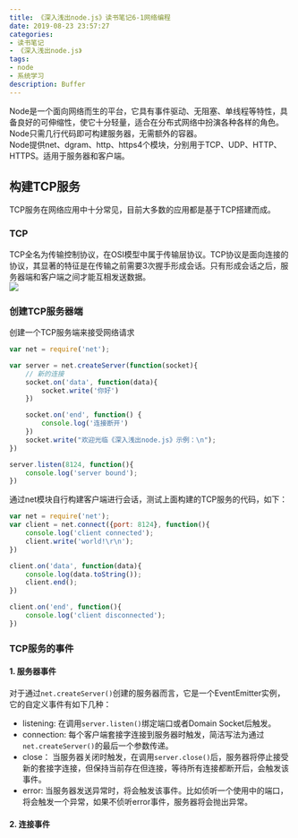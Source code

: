 ```yaml
---
title: 《深入浅出node.js》读书笔记6-1网络编程
date: 2019-08-23 23:57:27
categories:
- 读书笔记
- 《深入浅出node.js》
tags:
- node
- 系统学习
description: Buffer
---
```

Node是一个面向网络而生的平台，它具有事件驱动、无阻塞、单线程等特性，具备良好的可伸缩性，使它十分轻量，适合在分布式网络中扮演各种各样的角色。        
Node只需几行代码即可构建服务器，无需额外的容器。        
Node提供net、dgram、http、https4个模块，分别用于TCP、UDP、HTTP、HTTPS。适用于服务器和客户端。

## 构建TCP服务
TCP服务在网络应用中十分常见，目前大多数的应用都是基于TCP搭建而成。

### TCP
TCP全名为传输控制协议，在OSI模型中属于传输层协议。TCP协议是面向连接的协议，其显著的特征是在传输之前需要3次握手形成会话。只有形成会话之后，服务器端和客户端之间才能互相发送数据。        
![](http://img.aisss.top/FkDDxpAyose34YtA1Irp_19zri8A)

### 创建TCP服务器端
创建一个TCP服务端来接受网络请求
```JavaScript
var net = require('net');

var server = net.createServer(function(socket){
    // 新的连接
    socket.on('data', function(data){
        socket.write('你好')
    })

    socket.on('end', function() {
        console.log('连接断开')
    })
    socket.write("欢迎光临《深入浅出node.js》示例：\n"); 
})

server.listen(8124, function(){
    console.log('server bound');
})
```
通过net模块自行构建客户端进行会话，测试上面构建的TCP服务的代码，如下：
```Javascript
var net = require('net');
var client = net.connect({port: 8124}, function(){
    console.log('client connected');
    client.write('world!\r\n');
})

client.on('data', function(data){
    console.log(data.toString());
    client.end();
})

client.on('end', function(){
    console.log('client disconnected');
})
```

### TCP服务的事件
#### 1. 服务器事件   
对于通过`net.createServer()`创建的服务器而言，它是一个EventEmitter实例，它的自定义事件有如下几种：
- listening: 在调用`server.listen()`绑定端口或者Domain Socket后触发。
- connection: 每个客户端套接字连接到服务器时触发，简洁写法为通过`net.createServer()`的最后一个参数传递。
- close： 当服务器关闭时触发，在调用`server.close()`后，服务器将停止接受新的套接字连接，但保持当前存在但连接，等待所有连接都断开后，会触发该事件。
- error: 当服务器发送异常时，将会触发该事件。比如侦听一个使用中的端口，将会触发一个异常，如果不侦听error事件，服务器将会抛出异常。

#### 2. 连接事件

